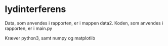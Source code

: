 # lydinterferens
Data, som anvendes i rapporten, er i mappen data2.
Koden, som anvendes i rapporten, er i main.py

Kræver python3, samt numpy og matplotlib